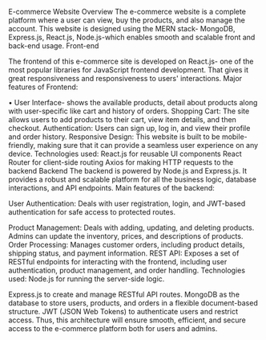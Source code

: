 E-commerce Website Overview
The e-commerce website is a complete platform where a user can view, buy the products, and also manage the account. This website is designed using the MERN stack- MongoDB, Express.js, React.js, Node.js-which enables smooth and scalable front and back-end usage.
Front-end

The frontend of this e-commerce site is developed on React.js- one of the most popular libraries for JavaScript frontend development. That gives it great responsiveness and responsiveness to users' interactions.
Major features of Frontend:

• User Interface- shows the available products, detail about products along with user-specific like cart and history of orders.
Shopping Cart: The site allows users to add products to their cart, view item details, and then checkout.
Authentication: Users can sign up, log in, and view their profile and order history.
Responsive Design: This website is built to be mobile-friendly, making sure that it can provide a seamless user experience on any device.
Technologies used:
React.js for reusable UI components
React Router for client-side routing
Axios for making HTTP requests to the backend
Backend
The backend is powered by Node.js and Express.js. It provides a robust and scalable platform for all the business logic, database interactions, and API endpoints.
Main features of the backend:

User Authentication: Deals with user registration, login, and JWT-based authentication for safe access to protected routes.

Product Management: Deals with adding, updating, and deleting products. Admins can update the inventory, prices, and descriptions of products.
Order Processing: Manages customer orders, including product details, shipping status, and payment information.
REST API: Exposes a set of RESTful endpoints for interacting with the frontend, including user authentication, product management, and order handling.
Technologies used:
Node.js for running the server-side logic.

Express.js to create and manage RESTful API routes.
MongoDB as the database to store users, products, and orders in a flexible document-based structure.
JWT (JSON Web Tokens) to authenticate users and restrict access.
Thus, this architecture will ensure smooth, efficient, and secure access to the e-commerce platform both for users and admins.
